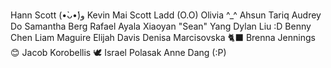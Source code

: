 Hann Scott (•̀ᴗ•́)و
Kevin Mai
Scott Ladd (O.O)
Olivia ^_^
Ahsun Tariq
Audrey Do
Samantha Berg
Rafael Ayala
Xiaoyan "Sean" Yang
Dylan Liu :D
Benny Chen
Liam Maguire
Elijah Davis
Denisa Marcisovska 🐈‍⬛
Brenna Jennings 😊
Jacob Korobellis
🕊 Israel Polasak 
Anne Dang (:P)

